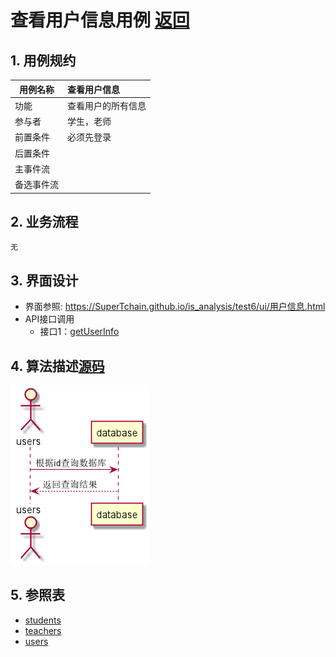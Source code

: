 # 查看用户信息用例 [返回](../README.md)

## 1. 用例规约

| 用例名称   | 查看用户信息       |
| ---------- | :----------------- |
| 功能       | 查看用户的所有信息 |
| 参与者     | 学生，老师         |
| 前置条件   | 必须先登录         |
| 后置条件   |                    |
| 主事件流   |                    |
| 备选事件流 |                    |

## 2. 业务流程

    无

## 3. 界面设计

- 界面参照: https://SuperTchain.github.io/is_analysis/test6/ui/用户信息.html
- API接口调用
  - 接口1：[getUserInfo](../interface/getUserInfo.md)

## 4. 算法描述[源码](../source_code/查看用户信息.puml)

![查看用户信息流程图](../img/查询用户信息.png)	
    

## 5. 参照表

- [students](../Sql/README.md/#students)
- [teachers](../Sql/README.md/#teachers)
- [users](../Sql/README.md/#users)